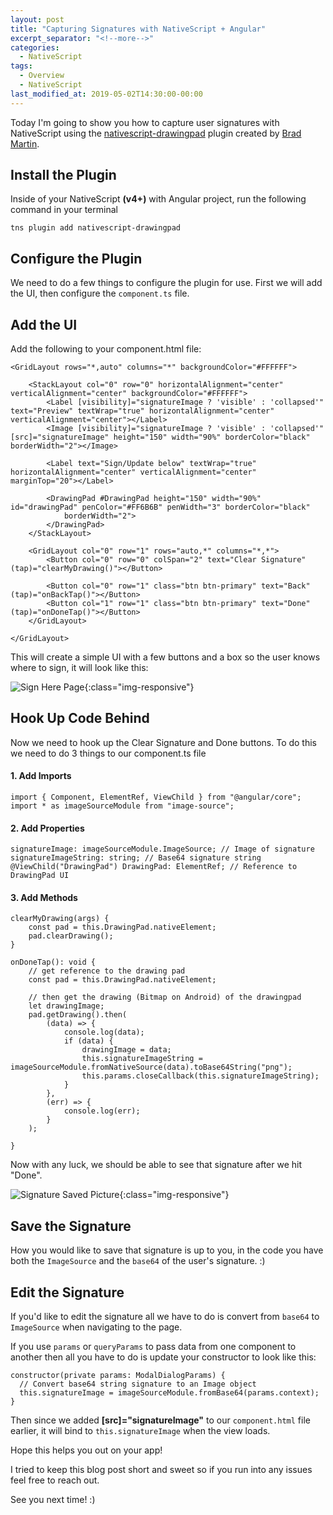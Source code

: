 ```yaml
---
layout: post
title: "Capturing Signatures with NativeScript + Angular"
excerpt_separator: "<!--more-->"
categories:
  - NativeScript
tags:
  - Overview 
  - NativeScript 
last_modified_at: 2019-05-02T14:30:00-00:00
---
```


Today I'm going to show you how to capture user signatures with NativeScript using the [nativescript-drawingpad](https://github.com/bradmartin/nativescript-drawingpad "nativescript-drawingpad link") plugin created by [Brad Martin](https://twitter.com/_bradmartin_ "brad martin twitter link").
<!--more-->

## Install the Plugin

Inside of your NativeScript **(v4+)** with Angular project, run the following command in your terminal

`tns plugin add nativescript-drawingpad`


## Configure the Plugin

We need to do a few things to configure the plugin for use. First we will add the UI, then configure the `component.ts` file.


## Add the UI

Add the following to your component.html file:


```
<GridLayout rows="*,auto" columns="*" backgroundColor="#FFFFFF">

    <StackLayout col="0" row="0" horizontalAlignment="center" verticalAlignment="center" backgroundColor="#FFFFFF">
        <Label [visibility]="signatureImage ? 'visible' : 'collapsed'" text="Preview" textWrap="true" horizontalAlignment="center" verticalAlignment="center"></Label>
        <Image [visibility]="signatureImage ? 'visible' : 'collapsed'" [src]="signatureImage" height="150" width="90%" borderColor="black" borderWidth="2"></Image>

        <Label text="Sign/Update below" textWrap="true" horizontalAlignment="center" verticalAlignment="center" marginTop="20"></Label>

        <DrawingPad #DrawingPad height="150" width="90%" id="drawingPad" penColor="#FF6B6B" penWidth="3" borderColor="black"
            borderWidth="2">
        </DrawingPad>
    </StackLayout>

    <GridLayout col="0" row="1" rows="auto,*" columns="*,*">
        <Button col="0" row="0" colSpan="2" text="Clear Signature" (tap)="clearMyDrawing()"></Button>

        <Button col="0" row="1" class="btn btn-primary" text="Back" (tap)="onBackTap()"></Button>
        <Button col="1" row="1" class="btn btn-primary" text="Done" (tap)="onDoneTap()"></Button>
    </GridLayout>

</GridLayout>
```

This will create a simple UI with a few buttons and a box so the user knows where to sign, it will look like this:

![Sign Here Page]({{site.url}}/assets/images/sign-here-page.png){:class="img-responsive"}


## Hook Up Code Behind

Now we need to hook up the Clear Signature and Done buttons. To do this we need to do 3 things to our component.ts file 


#### 1. Add Imports

```
import { Component, ElementRef, ViewChild } from "@angular/core";
import * as imageSourceModule from "image-source";
```


#### 2. Add Properties

```
signatureImage: imageSourceModule.ImageSource; // Image of signature
signatureImageString: string; // Base64 signature string
@ViewChild("DrawingPad") DrawingPad: ElementRef; // Reference to DrawingPad UI
```


#### 3. Add Methods


```
clearMyDrawing(args) {
    const pad = this.DrawingPad.nativeElement;
    pad.clearDrawing();
}

onDoneTap(): void {
    // get reference to the drawing pad
    const pad = this.DrawingPad.nativeElement;

    // then get the drawing (Bitmap on Android) of the drawingpad
    let drawingImage;
    pad.getDrawing().then(
        (data) => {
            console.log(data);
            if (data) {
                drawingImage = data;
                this.signatureImageString = imageSourceModule.fromNativeSource(data).toBase64String("png");
                this.params.closeCallback(this.signatureImageString);
            }
        },
        (err) => {
            console.log(err);
        }
    );

}
```

Now with any luck, we should be able to see that signature after we hit "Done".


![Signature Saved Picture]({{site.url}}/assets/images/signature-saved.png){:class="img-responsive"}

## Save the Signature

How you would like to save that signature is up to you, in the code you have both the `ImageSource` and the `base64` of the user's signature. :)


## Edit the Signature

If you'd like to edit the signature all we have to do is convert from `base64` to `ImageSource` when navigating to the page.

If you use `params` or `queryParams` to pass data from one component to another then all you have to do is update your constructor to look like this:


```
constructor(private params: ModalDialogParams) {
  // Convert base64 string signature to an Image object
  this.signatureImage = imageSourceModule.fromBase64(params.context);
}
```

Then since we added **[src]="signatureImage"** to our `component.html` file earlier, it will bind to `this.signatureImage` when the view loads.


Hope this helps you out on your app!

I tried to keep this blog post short and sweet so if you run into any issues feel free to reach out.

See you next time! :)